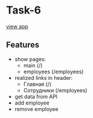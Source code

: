# Task-6

[view app](https://dimastus.github.io/test-task-6/)

## Features

- show pages:
    - main (/)
    - employees (/employees)
- realized links in header:
    - Главная (/)
    - Сотрудники (/employees)
- get data from API
- add employee
- remove employee